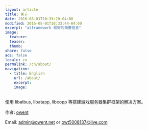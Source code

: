 ```yaml
---
layout: article
title: 关于
date: 2016-08-01T10:33:20-04:00
modified: 2016-08-01T10:33:44-04:00
excerpt: "atframework 框架的简要信息"
image:
  feature:
  teaser:
  thumb:
share: false
ads: false
locale: cn
permalink: /cn/about/
navigation:
  - title: English
    url: /about/
    excerpt:
    image:
---
```


使用 libatbus, libatapp, libcopp 等搭建游戏服务器集群框架的解决方案。

作者: [owent](https://owent.net)

Email: [admin@owent.net](mailto:admin@owent.net) or [owt5008137@live.com](mailto:owt5008137@live.com)
